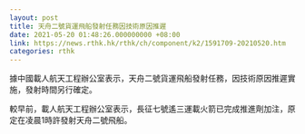 ```yaml
---
layout: post
title: 天舟二號貨運飛船發射任務因技術原因推遲
date: 2021-05-20 01:48:26.000000000 +08:00
link: https://news.rthk.hk/rthk/ch/component/k2/1591709-20210520.htm
categories: rthk
---
```


據中國載人航天工程辦公室表示，天舟二號貨運飛船發射任務，因技術原因推遲實施，發射時間另行確定。

較早前，載人航天工程辦公室表示，長征七號遙三運載火箭已完成推進劑加注，原定在凌晨1時許發射天舟二號飛船。
